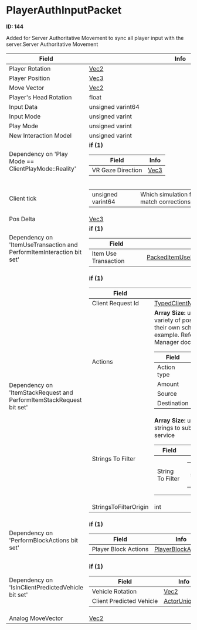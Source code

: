 # PlayerAuthInputPacket

__ID: 144__

Added for Server Authoritative Movement to sync all player input with the server.Server Authoritative Movement

<table><thead><tr><th>Field</th><th>Info</th></tr></thead><tbody>
<tr><td>Player Rotation</td><td><a href="../types/Vec2.md">Vec2</a></td></tr>
<tr><td>Player Position</td><td><a href="../types/Vec3.md">Vec3</a></td></tr>
<tr><td>Move Vector</td><td><a href="../types/Vec2.md">Vec2</a></td></tr>
<tr><td>Player's Head Rotation</td><td>float</td></tr>
<tr><td>Input Data</td><td>unsigned varint64</td></tr>
<tr><td>Input Mode</td><td>unsigned varint</td></tr>
<tr><td>Play Mode</td><td>unsigned varint</td></tr>
<tr><td>New Interaction Model</td><td>unsigned varint</td></tr>
<tr><td>Dependency on 'Play Mode == ClientPlayMode::Reality'</td><td><b>if (1)</b><br>
  <table><thead><tr><th>Field</th><th>Info</th></tr></thead><tbody>
  <tr><td>VR Gaze Direction</td><td><a href="../types/Vec3.md">Vec3</a></td></tr>
  </tbody></table></td></tr>
<tr><td>Client tick</td><td><table><tbody><tr><td>unsigned varint64</td><td>Which simulation frame client is on. Used to match corrections</td></tr></tbody></table></td></tr>
<tr><td>Pos Delta</td><td><a href="../types/Vec3.md">Vec3</a></td></tr>
<tr><td>Dependency on 'ItemUseTransaction and PerformItemInteraction bit set'</td><td><b>if (1)</b><br>
  <table><thead><tr><th>Field</th><th>Info</th></tr></thead><tbody>
  <tr><td>Item Use Transaction</td><td><a href="../types/PackedItemUseLegacyInventoryTransaction.md">PackedItemUseLegacyInventoryTransaction</a></td></tr>
  </tbody></table></td></tr>
<tr><td>Dependency on 'ItemStackRequest and PerformItemStackRequest bit set'</td><td><b>if (1)</b><br>
  <table><thead><tr><th>Field</th><th>Info</th></tr></thead><tbody>
  <tr><td>Client Request Id</td><td><a href="../types/TypedClientNetId_ItemStackRequestIdTag.md">TypedClientNetId<struct ItemStackRequestIdTag,int,0></a></td></tr>
  <tr><td>Actions</td><td><b>Array Size:</b> unsigned varint
    There are a variety of possible actions each with their own schema; this (Take) is just one example. Refer to the Item Stack Net Manager documentation.  
    <table><thead><tr><th>Field</th><th>Info</th></tr></thead><tbody>
    <tr><td>Action type</td><td>byte</td></tr>
    <tr><td>Amount</td><td>byte</td></tr>
    <tr><td>Source</td><td><a href="../types/ItemStackRequestSlotInfo.md">ItemStackRequestSlotInfo</a></td></tr>
    <tr><td>Destination</td><td><a href="../types/ItemStackRequestSlotInfo.md">ItemStackRequestSlotInfo</a></td></tr>
    </tbody></table></td></tr>
  <tr><td>Strings To Filter</td><td><b>Array Size:</b> unsigned varint
    Array of strings to submit to profanity filtering service  
    <table><thead><tr><th>Field</th><th>Info</th></tr></thead><tbody>
    <tr><td>String To Filter</td><td><table><tbody><tr><td>string</td><td>Indivdiual string that needs checking</td></tr></tbody></table></td></tr>
    </tbody></table></td></tr>
  <tr><td>StringsToFilterOrigin</td><td>int</td></tr>
  </tbody></table></td></tr>
<tr><td>Dependency on 'PerformBlockActions bit set'</td><td><b>if (1)</b><br>
  <table><thead><tr><th>Field</th><th>Info</th></tr></thead><tbody>
  <tr><td>Player Block Actions</td><td><a href="../types/PlayerBlockActions.md">PlayerBlockActions</a></td></tr>
  </tbody></table></td></tr>
<tr><td>Dependency on 'IsInClientPredictedVehicle bit set'</td><td><b>if (1)</b><br>
  <table><thead><tr><th>Field</th><th>Info</th></tr></thead><tbody>
  <tr><td>Vehicle Rotation</td><td><a href="../types/Vec2.md">Vec2</a></td></tr>
  <tr><td>Client Predicted Vehicle</td><td><a href="../types/ActorUniqueID.md">ActorUniqueID</a></td></tr>
  </tbody></table></td></tr>
<tr><td>Analog MoveVector</td><td><a href="../types/Vec2.md">Vec2</a></td></tr>
</tbody></table>